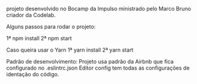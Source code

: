 projeto desenvolvido no Bocamp da Impulso ministrado pelo Marco Bruno criador da Codelab.

Alguns passos para rodar o projeto:

1ª npm install
2ª npm start

Caso queira usar o Yarn
1ª yarn install
2ª yarn start

Padrão de desenvolvimento:
Projeto usa padrão da Airbnb que fica configurado no .eslintrc.json
Editor config tem todas as configurações de identação do código.
